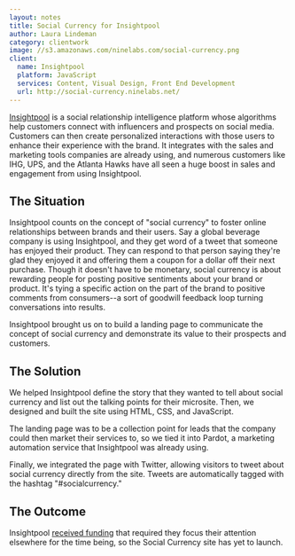 ```yaml
---
layout: notes
title: Social Currency for Insightpool
author: Laura Lindeman
category: clientwork
image: //s3.amazonaws.com/ninelabs.com/social-currency.png
client:
  name: Insightpool
  platform: JavaScript
  services: Content, Visual Design, Front End Development
  url: http://social-currency.ninelabs.net/
---
```

[Insightpool](http://www.insightpool.com) is a social relationship intelligence platform whose algorithms help customers connect with influencers and prospects on social media. Customers can then create personalized interactions with those users to enhance their experience with the brand. It integrates with the sales and marketing tools companies are already using, and numerous customers like IHG, UPS, and the Atlanta Hawks have all seen a huge boost in sales and engagement from using Insightpool.

## The Situation
Insightpool counts on the concept of "social currency" to foster online relationships between brands and their users. Say a global beverage company is using Insightpool, and they get word of a tweet that someone has enjoyed their product. They can respond to that person saying they're glad they enjoyed it and offering them a coupon for a dollar off their next purchase. Though it doesn't have to be monetary, social currency is about rewarding people for posting positive sentiments about your brand or product. It's tying a specific action on the part of the brand to positive comments from consumers--a sort of goodwill feedback loop turning conversations into results.

Insightpool brought us on to build a landing page to communicate the concept of social currency and demonstrate its value to their prospects and customers.

## The Solution
We helped Insightpool define the story that they wanted to tell about social currency and list out the talking points for their microsite. Then, we designed and built the site using HTML, CSS, and JavaScript.

The landing page was to be a collection point for leads that the company could then market their services to, so we tied it into Pardot, a marketing automation service that Insightpool was already using.

Finally, we integrated the page with Twitter, allowing visitors to tweet about social currency directly from the site. Tweets are automatically tagged with the hashtag "#socialcurrency."

## The Outcome
Insightpool [received funding](http://techcrunch.com/2014/10/02/insightpool-series-a/) that required they focus their attention elsewhere for the time being, so the Social Currency site has yet to launch.